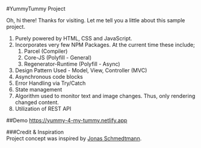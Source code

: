 #YummyTummy Project

Oh, hi there! Thanks for visiting. Let me tell you a little about this sample project.
1. Purely powered by HTML, CSS and JavaScript.
2. Incorporates very few NPM Packages. At the current time these include;
   1. Parcel (Compiler)
   2. Core-JS (Polyfill - General)
   3. Regenerator-Runtime (Polyfill - Async)
3. Design Pattern Used - Model, View, Controller (MVC)
4. Asynchronous code blocks
5. Error Handling via Try/Catch
6. State management
7. Algorithm used to monitor text and image changes. Thus, only rendering changed content.
8. Utilization of REST API

##Demo
https://yummy-4-my-tummy.netlify.app

###Credit & Inspiration  
Project concept was inspired by [Jonas Schmedtmann](https://twitter.com/jonasschmedtman).
